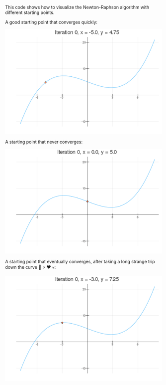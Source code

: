 This code shows how to visualize the Newton-Raphson algorithm with different starting points.

A good starting point that converges quickly:

![alt text](https://github.com/mthelm85/newton-raphson-plot/blob/master/Newton-Raphson1.gif "Newton-Raphson Plot")

A starting point that never converges:

![alt text](https://github.com/mthelm85/newton-raphson-plot/blob/master/Newton-Raphson2.gif "Newton-Raphson Plot")

A starting point that eventually converges, after taking a long strange trip down the curve :blue_heart: :zap: :heart: :skull::

![alt text](https://github.com/mthelm85/newton-raphson-plot/blob/master/Newton-Raphson3.gif "Newton-Raphson Plot")